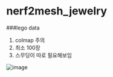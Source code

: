 # nerf2mesh_jewelry

###lego data

1. colmap 주의
2. 최소 100장
3. 스무딩이 따로 필요해보임

![image](https://github.com/shiny0510/nerf2mesh_jewelry/assets/85111065/14794988-218d-4ea7-8bb2-8a2e2e0ef771)
